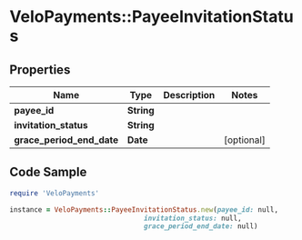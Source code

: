 # VeloPayments::PayeeInvitationStatus

## Properties

Name | Type | Description | Notes
------------ | ------------- | ------------- | -------------
**payee_id** | **String** |  | 
**invitation_status** | **String** |  | 
**grace_period_end_date** | **Date** |  | [optional] 

## Code Sample

```ruby
require 'VeloPayments'

instance = VeloPayments::PayeeInvitationStatus.new(payee_id: null,
                                 invitation_status: null,
                                 grace_period_end_date: null)
```


